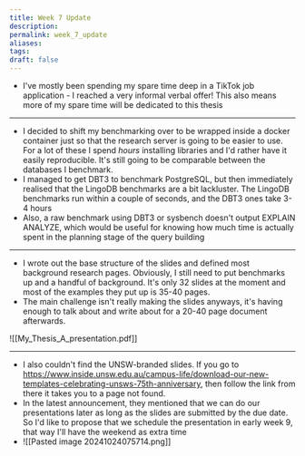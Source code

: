 ```yaml
---
title: Week 7 Update
description: 
permalink: week_7_update
aliases: 
tags: 
draft: false
---
```


* I've mostly been spending my spare time deep in a TikTok job application - I reached a very informal verbal offer! This also means more of my spare time will be dedicated to this thesis

-----

* I decided to shift my benchmarking over to be wrapped inside a docker container just so that the research server is going to be easier to use. For a lot of these I spend *hours* installing libraries and I'd rather have it easily reproducible. It's still going to be comparable between the databases I benchmark.
* I managed to get DBT3 to benchmark PostgreSQL, but then immediately realised that the LingoDB benchmarks are a bit lackluster. The LingoDB benchmarks run within a couple of seconds, and the DBT3 ones take 3-4 hours
* Also, a raw benchmark using DBT3 or sysbench doesn't output EXPLAIN ANALYZE, which would be useful for knowing how much time is actually spent in the planning stage of the query building

-----

* I wrote out the base structure of the slides and defined most background research pages. Obviously, I still need to put benchmarks up and a handful of background. It's only 32 slides at the moment and most of the examples they put up is 35-40 pages. 
* The main challenge isn't really making the slides anyways, it's having enough to talk about and write about for a 20-40 page document afterwards.

![[My_Thesis_A_presentation.pdf]]

-----

* I also couldn't find the UNSW-branded slides. If you go to https://www.inside.unsw.edu.au/campus-life/download-our-new-templates-celebrating-unsws-75th-anniversary, then follow the link from there it takes you to a page not found.
* In the latest announcement, they mentioned that we can do our presentations later as long as the slides are submitted by the due date. So I'd like to propose that we schedule the presentation in early week 9, that way I'll have the weekend as extra time
* ![[Pasted image 20241024075714.png]]